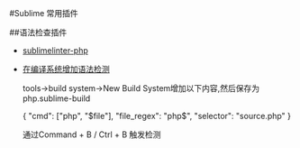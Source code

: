 #Sublime 常用插件

##语法检查插件

- [sublimelinter-php](http://www.cnblogs.com/sirocco/p/3699094.html)
- [在编译系统增加语法检测](https://www.moreofless.co.uk/sublime-text-php-build-system/)

    tools->build system->New Build System增加以下内容,然后保存为 php.sublime-build

    {
      "cmd": ["php", "$file"],
      "file_regex": "php$",
      "selector": "source.php"
    }
    
    通过Command + B / Ctrl + B 触发检测
